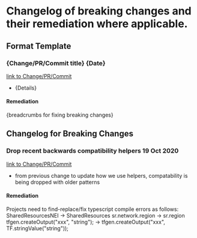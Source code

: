 # Changelog of breaking changes and their remediation where applicable.

## Format Template
### {Change/PR/Commit title} {Date}
[link to Change/PR/Commit]()
- {Details}
#### Remediation
{breadcrumbs for fixing breaking changes}

## Changelog for Breaking Changes

### Drop recent backwards compatibility helpers 19 Oct 2020
[link to Change/PR/Commit](https://github.com/helix-collective/hx-terraform/commit/a3f87bfc19872034e2007d9c64328dc83b7b4815)
- from previous change to update how we use helpers, compatability is being dropped with older patterns

#### Remediation
Projects need to find-replace/fix typescript compile errors as follows:
SharedResourcesNEI -> SharedResources
sr.network.region -> sr.region
tfgen.createOutput("xxx", "string"); -> tfgen.createOutput("xxx", TF.stringValue("string"));
